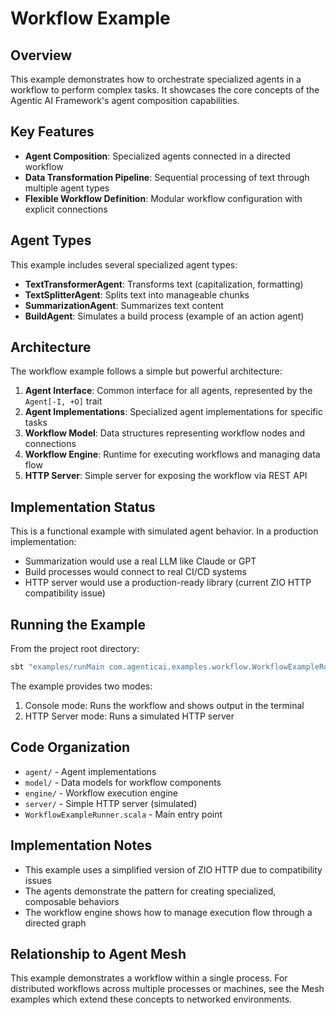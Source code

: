 # Workflow Example

## Overview

This example demonstrates how to orchestrate specialized agents in a workflow to perform complex tasks. It showcases the core concepts of the Agentic AI Framework's agent composition capabilities.

## Key Features

- **Agent Composition**: Specialized agents connected in a directed workflow
- **Data Transformation Pipeline**: Sequential processing of text through multiple agent types
- **Flexible Workflow Definition**: Modular workflow configuration with explicit connections

## Agent Types

This example includes several specialized agent types:

- **TextTransformerAgent**: Transforms text (capitalization, formatting)
- **TextSplitterAgent**: Splits text into manageable chunks
- **SummarizationAgent**: Summarizes text content
- **BuildAgent**: Simulates a build process (example of an action agent)

## Architecture

The workflow example follows a simple but powerful architecture:

1. **Agent Interface**: Common interface for all agents, represented by the `Agent[-I, +O]` trait
2. **Agent Implementations**: Specialized agent implementations for specific tasks
3. **Workflow Model**: Data structures representing workflow nodes and connections
4. **Workflow Engine**: Runtime for executing workflows and managing data flow
5. **HTTP Server**: Simple server for exposing the workflow via REST API

## Implementation Status

This is a functional example with simulated agent behavior. In a production implementation:

- Summarization would use a real LLM like Claude or GPT
- Build processes would connect to real CI/CD systems
- HTTP server would use a production-ready library (current ZIO HTTP compatibility issue)

## Running the Example

From the project root directory:

```bash
sbt "examples/runMain com.agenticai.examples.workflow.WorkflowExampleRunner"
```

The example provides two modes:
1. Console mode: Runs the workflow and shows output in the terminal
2. HTTP Server mode: Runs a simulated HTTP server

## Code Organization

- `agent/` - Agent implementations
- `model/` - Data models for workflow components
- `engine/` - Workflow execution engine
- `server/` - Simple HTTP server (simulated)
- `WorkflowExampleRunner.scala` - Main entry point

## Implementation Notes

- This example uses a simplified version of ZIO HTTP due to compatibility issues
- The agents demonstrate the pattern for creating specialized, composable behaviors
- The workflow engine shows how to manage execution flow through a directed graph

## Relationship to Agent Mesh

This example demonstrates a workflow within a single process. For distributed workflows across multiple processes or machines, see the Mesh examples which extend these concepts to networked environments.